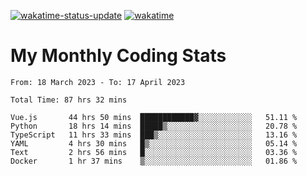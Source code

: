 [![wakatime-status-update](https://github.com/noopurphalak/noopurphalak/workflows/wakatime-status-update/badge.svg)](https://github.com/noopurphalak/noopurphalak/actions/workflows/main.yml)
[![wakatime](https://wakatime.com/badge/user/80ace140-ef40-4fdd-b8ed-f3be3d2e1aea.svg)](https://wakatime.com/@80ace140-ef40-4fdd-b8ed-f3be3d2e1aea)

# My Monthly Coding Stats

<!--START_SECTION:waka-->

```text
From: 18 March 2023 - To: 17 April 2023

Total Time: 87 hrs 32 mins

Vue.js       44 hrs 50 mins  ████████████▓░░░░░░░░░░░░   51.11 %
Python       18 hrs 14 mins  █████▒░░░░░░░░░░░░░░░░░░░   20.78 %
TypeScript   11 hrs 33 mins  ███▒░░░░░░░░░░░░░░░░░░░░░   13.16 %
YAML         4 hrs 30 mins   █▒░░░░░░░░░░░░░░░░░░░░░░░   05.14 %
Text         2 hrs 56 mins   █░░░░░░░░░░░░░░░░░░░░░░░░   03.36 %
Docker       1 hr 37 mins    ▒░░░░░░░░░░░░░░░░░░░░░░░░   01.86 %
```

<!--END_SECTION:waka-->
